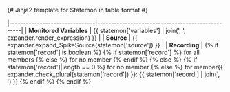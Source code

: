 {# Jinja2 template for Statemon in table format #}

|-------------------------------|--------------------------------------------------|
| **Monitored Variables**       | {{ statemon['variables'] | join(', ', expander.render_expression) }} |
| **Source**                    | {{ expander.expand_SpikeSource(statemon['source']) }} |
| **Recording**                 | {% if statemon['record'] is boolean %}
                                      {% if statemon['record'] %}
                                        for all members
                                      {% else %}
                                        for no member
                                      {% endif %}
                                    {% else %}
                                      {% if statemon['record']|length == 0 %}
                                        for no member
                                      {% else %}
                                        for member{{ expander.check_plural(statemon['record']) }}: {{ statemon['record'] | join(', ') }}
                                      {% endif %}
                                    {% endif %}
